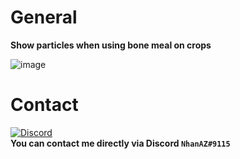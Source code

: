 # General
**Show particles when using bone meal on crops**

![image](https://user-images.githubusercontent.com/60387689/178136951-db5c3b65-80c2-462b-b3cf-50b90992d7b5.png)

# Contact
[![Discord](https://img.shields.io/discord/986553214889517088?label=discord&color=7289DA&logo=discord)](https://discord.gg/j2X83ujT6c)\
**You can contact me directly via Discord `NhanAZ#9115`**
